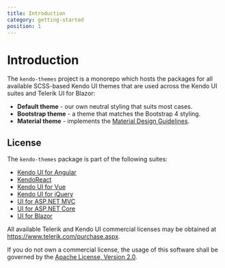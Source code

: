 ```yaml
---
title: Introduction
category: getting-started
position: 1
---
```


# Introduction
The `kendo-themes` project is a monorepo which hosts the packages for all available SCSS-based Kendo UI themes that are used across the Kendo UI suites and Telerik UI for Blazor:

- **Default theme** - our own neutral styling that suits most cases.
- **Bootstrap theme** - a theme that matches the Bootstrap 4 styling.
- **Material theme** - implements the [Material Design Guidelines](https://material.io/design/).

## License
The `kendo-themes` package is part of the following suites:

* [Kendo UI for Angular](https://www.telerik.com/kendo-angular-ui/)
* [KendoReact](https://www.telerik.com/kendo-react-ui/)
* [Kendo UI for Vue](https://www.telerik.com/kendo-vue-ui/)
* [Kendo UI for jQuery](https://www.telerik.com/kendo-ui)
* [UI for ASP.NET MVC](https://www.telerik.com/aspnet-mvc)
* [UI for ASP.NET Core](https://www.telerik.com/aspnet-core-ui)
* [UI for Blazor](https://www.telerik.com/blazor-ui)

All available Telerik and Kendo UI commercial licenses may be obtained at https://www.telerik.com/purchase.aspx.

If you do not own a commercial license, the usage of this software shall be governed by the [Apache License, Version 2.0](https://www.apache.org/licenses/LICENSE-2.0).
